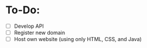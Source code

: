 # To-Do:
- [ ] Develop API
- [ ] Register new domain
- [ ] Host own website (using only HTML, CSS, and Java)
